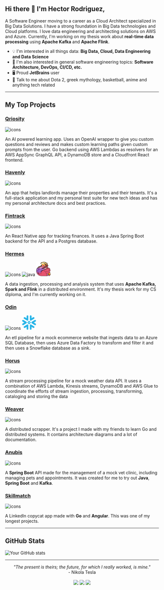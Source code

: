 ## Hi there 👋 I'm Hector Rodriguez,

A Software Engineer moving to a career as a Cloud Architect specialized in Big Data Solutions. I have a strong
foundation in Big Data technologies and Cloud platforms. I love data engineering and architecting solutions on AWS and
Azure. Currently, I'm working on my thesis work about **real-time data processing** using **Apache Kafka** and **Apache
Flink**.

- 💡 I'm interested in all things data: **Big Data, Cloud, Data Engineering and Data Science**
- 🔅 I'm also interested in general software engineering topics: **Software Architecture, DevOps, CI/CD, etc.**
- 🖥️ Proud **JetBrains** user
- 💬 Talk to me about Dota 2, greek mythology, basketball, anime and anything tech related

---

## My Top Projects

### [Qriosity](https://d2ace1smjt3x8k.cloudfront.net/)

<img src="https://skillicons.dev/icons?i=py,go,ts,react,graphql,terraform,aws" alt="icons" />

An AI powered learning app. Uses an OpenAI wrapper to give you custom questions and reviews and makes custom learning paths given custom prompts from the user. Go backend using AWS Lambdas as resolvers for an AWS AppSync GraphQL API, a DynamoDB store and a Cloudfront React frontend. 

### [Havenly](https://github.com/hmrguez/Havenly)

<img src="https://skillicons.dev/icons?i=dotnet,angular,graphql,postgresql,kubernetes,docker,terraform,aws" alt="icons" />

An app that helps landlords manage their properties and their tenants. It's a full-stack application and my personal
test suite for new tech ideas and has my personal architecture docs and best practices.

### [Fintrack](https://github.com/hmrguez/Fintrack)

<img src="https://skillicons.dev/icons?i=react,java,spring,postgresql" alt="icons" />

An React Native app for tracking finances. It uses a Java Spring Boot backend for the API and a Postgres database.


### [Hermes](https://github.com/hmrguez/Hermes)

<img src="https://skillicons.dev/icons?i=docker,py,kafka,java,aws" alt="icons" /> <img src="https://www.vectorlogo.zone/logos/apache_spark/apache_spark-icon.svg" alt="java" width="45" height="45"/> <img src="flink_squirrel_1000.png" width="47" alt="flink">

A data ingestion, processing and analysis system that uses **Apache Kafka, Spark and Flink** in a distributed
environment. It's my thesis work for my CS diploma, and I'm currently working on it.

### [Odin](https://github.com/hmrguez/Odin)

<img src="https://skillicons.dev/icons?i=py,azure" alt="icons" /> <img src="snowflake-icon.svg" width="47" alt="flink">

An etl pipeline for a mock ecommerce website that ingests data to an Azure SQL Database, then uses Azure Data Factory to
transform and filter it and then uses a Snowflake database as a sink.



### [Horus](https://github.com/hmrguez/Horus)

<img src="https://skillicons.dev/icons?i=py,aws" alt="icons">

A stream processing pipeline for a mock weather data API. It uses a combination of AWS Lambda, Kinesis streams, DynamoDB
and AWS Glue to coordinate the efforts of stream ingestion, processing, transforming, cataloging and storing the data

### [Weaver](https://github.com/bromistas/Weaver)

<img src="https://skillicons.dev/icons?i=go,docker,redis,rabbitmq" alt="icons" />

A distributed scrapper. It's a project I made with my friends to learn Go and distributed
systems. It contains architecture diagrams and a lot of documentation.

### [Anubis](https://github.com/hmrguez/Project-Anubis)

<img src="https://skillicons.dev/icons?i=java,spring,postgresql,kafka" alt="icons" />

A **Spring Boot** API made for the management of a mock vet clinic, including managing pets and appointments. It was
created
for me to try out **Java**, **Spring Boot** and **Kafka**.

### [Skillmatch](https://github.com/hmrguez/Skill-Match)

<img src="https://skillicons.dev/icons?i=golang,angular,mongodb" alt="icons" />

A LinkedIn copycat app made with **Go** and **Angular**. This was one of my longest projects.

---

## GitHub Stats

![Your GitHub stats](https://github-readme-stats.vercel.app/api?username=hmrguez&show_icons=true&theme=dark)

---

<p align="center">
   <i>"The present is theirs; the future, for which I really worked, is mine."</i>
   <br>
   - Nikola Tesla
   <br>
<br>
<a target="_blank" href="https://www.linkedin.com/in/hmrguez"><img src="https://img.shields.io/badge/-LinkedIn-0077B5?style=for-the-badge&logo=Linkedin&logoColor=white"></img></a>
<a target="_blank" href="mailto:zealot.algo@gmail.com"><img src="https://img.shields.io/badge/-Gmail-D14836?style=for-the-badge&logo=Gmail&logoColor=white"></img></a>
<a target="_blank" href="https://twitter.com/MachineZealot"><img src="https://img.shields.io/badge/-X-000000?style=for-the-badge&logo=X&logoColor=white"></img></a>

<br>
</p>     
